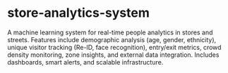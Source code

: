 # store-analytics-system
A machine learning system for real-time people analytics in stores and streets. Features include demographic analysis (age, gender, ethnicity), unique visitor tracking (Re-ID, face recognition), entry/exit metrics, crowd density monitoring, zone insights, and external data integration. Includes dashboards, smart alerts, and scalable infrastructure.
